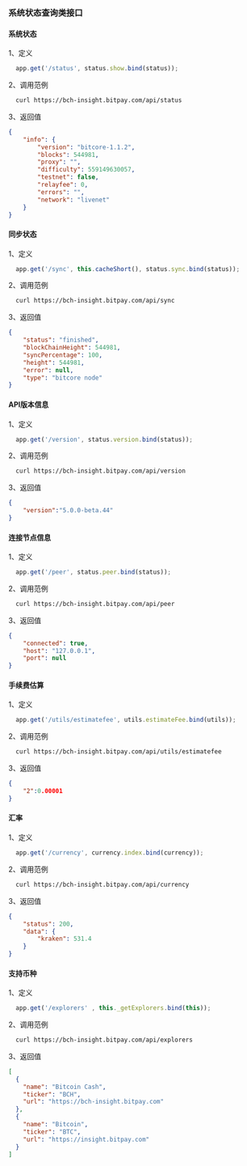 ### 系统状态查询类接口

#### 系统状态
1、定义
```js
  app.get('/status', status.show.bind(status));
```

2、调用范例
```bash
  curl https://bch-insight.bitpay.com/api/status
```

3、返回值
```json
{
    "info": {
        "version": "bitcore-1.1.2",
        "blocks": 544981,
        "proxy": "",
        "difficulty": 559149630057,
        "testnet": false,
        "relayfee": 0,
        "errors": "",
        "network": "livenet"
    }
}
```

#### 同步状态
1、定义
```js
  app.get('/sync', this.cacheShort(), status.sync.bind(status)); 
```

2、调用范例
```bash
  curl https://bch-insight.bitpay.com/api/sync
```

3、返回值
```json
{
    "status": "finished",
    "blockChainHeight": 544981,
    "syncPercentage": 100,
    "height": 544981,
    "error": null,
    "type": "bitcore node"
}
```

#### API版本信息
1、定义
```js
  app.get('/version', status.version.bind(status));
```

2、调用范例
```bash
  curl https://bch-insight.bitpay.com/api/version
```

3、返回值
```json
{
    "version":"5.0.0-beta.44"
}
```

#### 连接节点信息
1、定义
```js
  app.get('/peer', status.peer.bind(status));
```

2、调用范例
```bash
  curl https://bch-insight.bitpay.com/api/peer
```

3、返回值
```json
{
    "connected": true,
    "host": "127.0.0.1",
    "port": null
}
```

#### 手续费估算
1、定义
```js
  app.get('/utils/estimatefee', utils.estimateFee.bind(utils));
```

2、调用范例
```bash
  curl https://bch-insight.bitpay.com/api/utils/estimatefee
```

3、返回值
```json
{
    "2":0.00001
}
```

#### 汇率
1、定义
```js
  app.get('/currency', currency.index.bind(currency));
```

2、调用范例
```bash
  curl https://bch-insight.bitpay.com/api/currency
```

3、返回值
```json
{
    "status": 200,
    "data": {
        "kraken": 531.4
    }
}
```

#### 支持币种
1、定义
```js
  app.get('/explorers' , this._getExplorers.bind(this));
```

2、调用范例
```bash
  curl https://bch-insight.bitpay.com/api/explorers
```

3、返回值
```json
[
  {
    "name": "Bitcoin Cash",
    "ticker": "BCH",
    "url": "https://bch-insight.bitpay.com"
  },
  {
    "name": "Bitcoin",
    "ticker": "BTC",
    "url": "https://insight.bitpay.com"
  }
]
```
